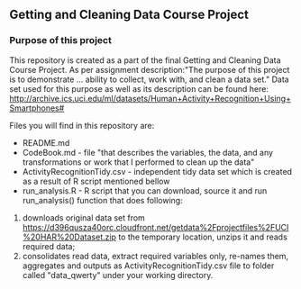 ## Getting and Cleaning Data Course Project

### Purpose of this project

This repository is created as a part of the final Getting and Cleaning Data Course Project.
As per assignment description:"The purpose of this project is to demonstrate ... ability to collect, work with, and clean a data set."
Data set used for this purpose as well as its description can be found here:
http://archive.ics.uci.edu/ml/datasets/Human+Activity+Recognition+Using+Smartphones#


Files you will find in this repository are:

- README.md
- CodeBook.md - file "that describes the variables, the data, and any transformations or work that I performed to clean up the data"
- ActivityRecognitionTidy.csv - independent tidy data set which is created as a result of R script mentioned bellow
- run_analysis.R - R script that you can download, source it and run run_analysis() function that does following:

1. downloads original data set from https://d396qusza40orc.cloudfront.net/getdata%2Fprojectfiles%2FUCI%20HAR%20Dataset.zip to the temporary location, unzips it and reads required data;
2. consolidates read data, extract required variables only, re-names them, aggregates and outputs as ActivityRecognitionTidy.csv file to folder called "data_qwerty" under your working directory.

